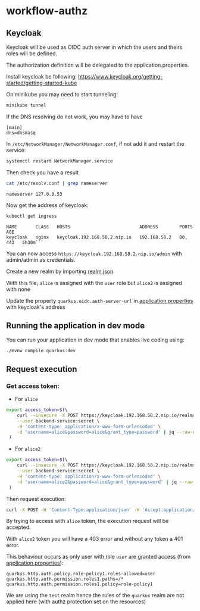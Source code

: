 # workflow-authz

## Keycloak
Keycloak will be used as OIDC auth server in which the users and theirs roles will be defined.

The authorization definition will be delegated to the application.properties.

Install keycloak be following: https://www.keycloak.org/getting-started/getting-started-kube

On minikube you may need to start tunneling:
```bash
minikube tunnel 
```

If the DNS resolving do not work, you may have to have 
```
[main]
dns=dnsmasq
```
In `/etc/NetworkManager/NetworkManager.conf`, if not add it and restart the service:
```bash
systemctl restart NetworkManager.service
```
Then check you have a result 
```bash
cat /etc/resolv.conf | grep nameserver
```
```
nameserver 127.0.0.53
```

Now get the address of keycloak:
```bash
kubectl get ingress
```
```
NAME       CLASS   HOSTS                          ADDRESS        PORTS     AGE
keycloak   nginx   keycloak.192.168.58.2.nip.io   192.168.58.2   80, 443   5h30m```
```

You can now access `https://keycloak.192.168.58.2.nip.io/admin` with admin/admin as credentials. 

Create a new realm by importing [realm.json](realm.json).

With this file, `alice` is assigned with the `user` role but `alice2` is assigned with none

Update the property `quarkus.oidc.auth-server-url` in  [application.properties](src/main/resources/application.properties) with keycloak's address
## Running the application in dev mode

You can run your application in dev mode that enables live coding using:
```shell script
./mvnw compile quarkus:dev
```

## Request execution
### Get access token:
- For `alice`
```bash
export access_token=$(\                                                                                                                                               
    curl --insecure -X POST https://keycloak.192.168.58.2.nip.io/realms/quarkus/protocol/openid-connect/token \
    --user backend-service:secret \
    -H 'content-type: application/x-www-form-urlencoded' \
    -d 'username=alice&password=alice&grant_type=password' | jq --raw-output '.access_token' \
 )
```
- For `alice2`
```bash
export access_token=$(\                                                                                                                                               
    curl --insecure -X POST https://keycloak.192.168.58.2.nip.io/realms/quarkus/protocol/openid-connect/token \
    --user backend-service:secret \
    -H 'content-type: application/x-www-form-urlencoded' \
    -d 'username=alice2&password=alice&grant_type=password' | jq --raw-output '.access_token' \
 )
```

Then request execution:
```bash
curl -X POST -H 'Content-Type:application/json' -H 'Accept:application/json' -d '{}'    http://localhost:8080/BasicExample -H "Authorization: Bearer "$access_token -v
```

By trying to access with `alice` token, the execution request will be accepted.

With `alice2` token you will have a 403 error and without any token a 401 error.

This behaviour occurs as only user with role `user` are granted access (from [application.properties](src/main/resources/application.properties)):
```
quarkus.http.auth.policy.role-policy1.roles-allowed=user
quarkus.http.auth.permission.roles1.paths=/*
quarkus.http.auth.permission.roles1.policy=role-policy1
```

We are using the `test` realm hence the rules of the `quarkus` realm are not applied here (with authz protection set on the resources) 
